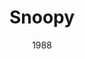 ---
layout: productions
title: Snoopy
date: 1988
featured_image: 
category:
Theatre: Players by the Sea
cast:
  Charlie Brown: Michael Lipp
crew:
  Director: Michael Lipp
external_links:
---